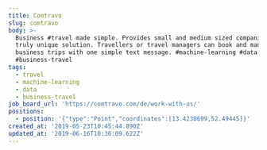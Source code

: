 ```yaml
---
title: Comtravo
slug: comtravo
body: >-
  Business #travel made simple. Provides small and medium sized companies a
  truly unique solution. Travellers or travel managers can book and manage their
  business trips with one simple text message. #machine-learning #data
  #business-travel
tags:
  - travel
  - machine-learning
  - data
  - business-travel
job_board_url: 'https://comtravo.com/de/work-with-us/'
positions:
  - position: '{"type":"Point","coordinates":[13.4230699,52.49445]}'
created_at: '2019-05-23T10:45:44.890Z'
updated_at: '2019-06-16T10:36:09.622Z'
---
```


